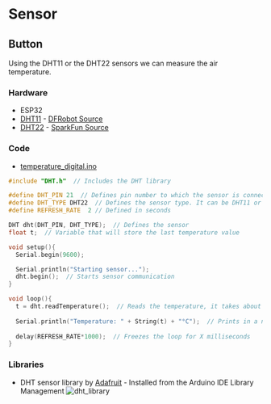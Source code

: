 # Sensor
## Button

Using the DHT11 or the DHT22 sensors we can measure the air temperature.

### Hardware
* ESP32
* [DHT11](docs/datasheet_dht11.pdf) - [DFRobot Source](https://image.dfrobot.com/image/data/KIT0003/DHT11%20datasheet.pdf)
* [DHT22](docs/datasheet_dht22.pdf) - [SparkFun Source](https://www.sparkfun.com/datasheets/Sensors/Temperature/DHT22.pdf)

### Code
* [temperature_digital.ino](temperature_digital.ino)
```cpp
#include "DHT.h"  // Includes the DHT library

#define DHT_PIN 21  // Defines pin number to which the sensor is connected 
#define DHT_TYPE DHT22  // Defines the sensor type. It can be DHT11 or DHT22
#define REFRESH_RATE  2 // Defined in seconds

DHT dht(DHT_PIN, DHT_TYPE);  // Defines the sensor
float t;  // Variable that will store the last temperature value

void setup(){
  Serial.begin(9600);

  Serial.println("Starting sensor...");
  dht.begin();  // Starts sensor communication
}

void loop(){
  t = dht.readTemperature();  // Reads the temperature, it takes about 250 milliseconds
  
  Serial.println("Temperature: " + String(t) + "°C");  // Prints in a new line the result
  
  delay(REFRESH_RATE*1000);  // Freezes the loop for X milliseconds
}
```

### Libraries
* DHT sensor library by [Adafruit](https://www.adafruit.com/) - Installed from the Arduino IDE Library Management
![dht_library](docs/dht_installation.png)
